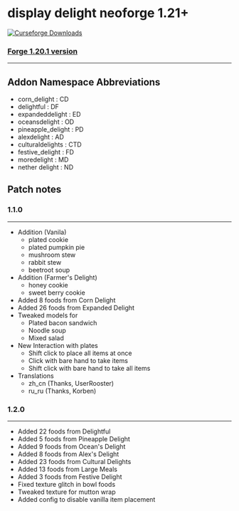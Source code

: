 # display delight neoforge 1.21+

<a href="https://www.curseforge.com/minecraft/mc-mods/display-delight">
  <img src="https://cf.way2muchnoise.eu/full_1144296_downloads.svg" alt="Curseforge Downloads">
</a>

### [Forge 1.20.1 version](https://github.com/jkvin114/display-delight-forge-1.20.1)

---
## Addon Namespace Abbreviations

- corn_delight : CD
- delightful : DF
- expandeddelight : ED
- oceansdelight : OD
- pineapple_delight : PD
- alexdelight : AD
- culturaldelights : CTD
- festive_delight : FD
- moredelight : MD
- nether delight : ND

## Patch notes

### 1.1.0

---
- Addition (Vanila)
  - plated cookie
  - plated pumpkin pie
  - mushroom stew
  - rabbit stew
  - beetroot soup
- Addition (Farmer's Delight)
  - honey cookie
  - sweet berry cookie
- Added 8 foods from Corn Delight
- Added 26 foods from Expanded Delight
- Tweaked models for
    - Plated bacon sandwich
    - Noodle soup
    - Mixed salad
- New Interaction with plates
  - Shift click to place all items at once
  - Click with bare hand to take items
  - Shift click with bare hand to take all items
- Translations
  - zh_cn (Thanks, UserRooster)
  - ru_ru (Thanks, Korben)


### 1.2.0
---
- Added 22 foods from Delightful
- Added 5 foods from Pineapple Delight
- Added 9 foods from Ocean's Delight
- Added 8 foods from Alex's Delight
- Added 23 foods from Cultural Delights
- Added 13 foods from Large Meals
- Added 3 foods from Festive Delight
- Fixed texture glitch in bowl foods
- Tweaked texture for mutton wrap
- Added config to disable vanilla item placement
